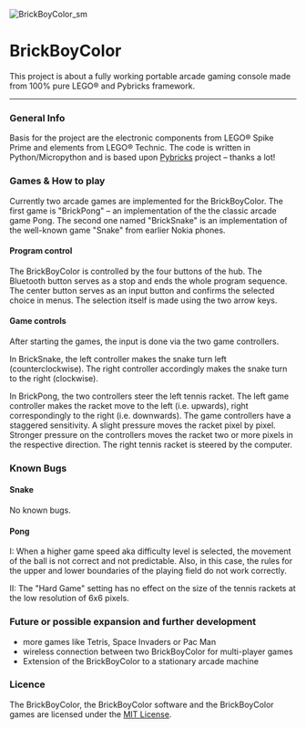 ![BrickBoyColor_sm](https://github.com/lc-jrx/BrickBoyColor/assets/133227013/01c12322-218b-4a48-860d-f83e447a8038)

# BrickBoyColor
This project is about a fully working portable arcade gaming console made from 100% pure LEGO® and Pybricks framework.

***

### General Info
Basis for the project are the electronic components from LEGO® Spike Prime and elements from LEGO® Technic. The code is written in Python/Micropython and is based upon [Pybricks](http://pybricks.com) project – thanks a lot!

### Games & How to play

Currently two arcade games are implemented for the BrickBoyColor. The first game is "BrickPong" – an implementation of the the classic arcade game Pong. The second one named "BrickSnake" is an implementation of the well-known game "Snake" from earlier Nokia phones.


#### Program control
The BrickBoyColor is controlled by the four buttons of the hub. The Bluetooth button serves as a stop and ends the whole program sequence. The center button serves as an input button and confirms the selected choice in menus. The selection itself is made using the two arrow keys.

#### Game controls
After starting the games, the input is done via the two game controllers.

In BrickSnake, the left controller makes the snake turn left (counterclockwise). The right controller accordingly makes the snake turn to the right (clockwise).

In BrickPong, the two controllers steer the left tennis racket. The left game controller makes the racket move to the left (i.e. upwards), right correspondingly to the right (i.e. downwards). The game controllers have a staggered sensitivity. A slight pressure moves the racket pixel by pixel. Stronger pressure on the controllers moves the racket two or more pixels in the respective direction. The right tennis racket is steered by the computer.

### Known Bugs
#### Snake
No known bugs.
#### Pong
I: When a higher game speed aka difficulty level is selected, the movement of the ball is not correct and not predictable. Also, in this case, the rules for the upper and lower boundaries of the playing field do not work correctly.

II: The "Hard Game" setting has no effect on the size of the tennis rackets at the low resolution of 6x6 pixels.

### Future or possible expansion and further development
- more games like Tetris, Space Invaders or Pac Man
- wireless connection between two BrickBoyColor for multi-player games
- Extension of the BrickBoyColor to a stationary arcade machine

### Licence
The BrickBoyColor, the BrickBoyColor software and the BrickBoyColor games are licensed under the [MIT License](LICENSE).
